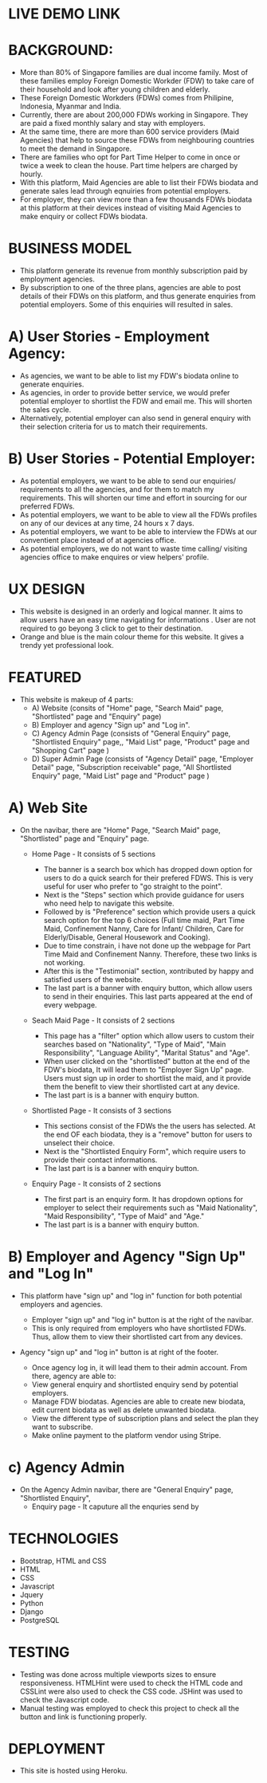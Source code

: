 LIVE DEMO LINK
==============



BACKGROUND:
==========
* More than 80% of Singapore families are dual income family. Most of these families employ Foreign Domestic Workder (FDW) to take care of their household and look after young children and elderly.
* These Foreign Domestic Workders (FDWs) comes from Philipine, Indonesia, Myanmar and India.
* Currently, there are about 200,000 FDWs working in Singapore.  They are paid a fixed monthly salary and stay with employers.
* At the same time, there are more than 600 service providers (Maid Agencies) that help to source these FDWs from neighbouring countries to meet the demand in Singapore.
* There are families who opt for Part Time Helper to come in once or twice a week to clean the house.  Part time helpers are charged by hourly.
* With this platform, Maid Agencies are able to list their FDWs biodata and generate sales lead through eqnuiries from potential employers.
* For employer, they can view more than a few thousands FDWs biodata at this platform at their devices instead of visiting Maid Agencies to make enquiry or collect FDWs biodata.
 


BUSINESS MODEL
==============
* This platform generate its revenue from monthly subscription paid by employment agencies.  
* By subscription to one of the three plans, agencies are able to post details of their FDWs on this platform, and thus generate enquiries from potential employers. Some of this enquiries will resulted in sales.



A) User Stories - Employment Agency:
==================================
* As agencies, we want to be able to list my FDW's biodata online to generate enquiries.
* As agencies, in order to provide better service, we would prefer potential employer to shortlist the FDW and email me. This will shorten the sales cycle.
* Alternatively, potential employer can also send in general enquiry with their selection criteria for us to match their requirements.


B) User Stories - Potential Employer:
==================================
* As potential employers,  we want to be able to send our enquiries/ requirements to all the agencies, and for them to match my requirements. This will shorten our time and effort in sourcing for our preferred FDWs.
* As potential employers,  we want to be able to view all the FDWs profiles on any of our devices at any time, 24 hours x 7 days.
* As potential employers,  we want to be able to interview the FDWs at our conventient place instead of at agencies office.
* As potential employers, we do not want to waste time calling/ visiting agencies office to make enquires or view helpers' profile. 


UX DESIGN
=========
* This website is designed in an orderly and logical manner. It aims to allow users have an easy time navigating for informations .  User are not required to go beyong 3 click to get to their destination.
* Orange and blue is the main colour theme for this website. It gives a trendy yet professional look. 


FEATURED 
========
* This website is makeup of 4 parts:
    * A) Website (consits of "Home" page, "Search Maid" page, "Shortlisted" page and "Enquiry" page)
    * B) Employer and agency "Sign up" and "Log in".
    * C) Agency Admin Page (consists of "General Enquiry" page, "Shortlisted Enquiry" page,, "Maid List" page, "Product" page and "Shopping Cart" page )
    * D) Super Admin Page (consists of "Agency Detail" page, "Employer Detail" page, "Subscription receivable" page, "All Shortlisted Enquiry" page, "Maid List" page and "Product" page )


A) Web Site
===========
* On the navibar, there are "Home" Page, "Search Maid" page, "Shortlisted" page and "Enquiry" page. 
    * Home Page - It consists of 5 sections
        * The banner is a search box which has dropped down option for users to do a quick search for their prefered FDWS. This is very useful for user who prefer to "go straight to the point". 
        * Next is the "Steps" section which provide guidance for users who need help to navigate this website. 
        * Followed by is "Preference" section which provide users a quick search option for the top 6 choices (Full time maid, Part Time Maid, Confinement Nanny, Care for Infant/ Children, Care for Elderly/Disable, General Housework and Cooking).
        * Due to time constrain, i have not done up the webpage for Part Time Maid and Confinement Nanny.  Therefore, these two links is not working.
        * After this is the "Testimonial" section, xontributed by happy and satisfied users of the website.
        * The last part is a banner with enquiry button, which allow users to send in their enquiries. This last parts appeared at the end of every webpage.
        
    * Seach Maid Page - It consists of 2 sections
        * This page has a "filter" option which allow users to custom their searches based on "Nationality", "Type of Maid", "Main Responsibility", "Language Ability", "Marital Status" and "Age".
        * When user clicked on the "shortlisted" button at the end of the FDW's biodata, It will lead them to "Employer Sign Up" page.  Users must sign up in order to shortlist the maid, and it provide them the benefit to view their shortlisted cart at any device.
        * The last part is is a banner with enquiry button.
        
    * Shortlisted Page - It consists of 3 sections
        * This sections consist of the FDWs the the users has selected.  At the end OF each biodata, they is a "remove" button for users to unselect their choice.
        * Next is the "Shortlisted Enquiry Form", which require users to provide their contact informations.
        * The last part is is a banner with enquiry button.
        
    * Enquiry Page - It consists of 2 sections
        * The first part is an enquiry form. It has dropdown options for employer to select their requirements such as "Maid Nationality", "Maid Responsibility", "Type of Maid" and "Age."
        * The last part is is a banner with enquiry button.
         

B) Employer and Agency "Sign Up" and "Log In"
============================================
* This platform have "sign up" and "log in" function for both potential employers and agencies. 
    * Employer "sign up" and "log in" button is at the right of the navibar.
    * This is only required from employers who have shortlisted FDWs.  Thus, allow them to view their shortlisted cart from any devices.

* Agency "sign up" and "log in" button is at right of the footer.
    * Once agency log in, it will lead them to their admin account. From there, agency are able to:
    * View general enquiry and shortlisted enquiry send by potential employers. 
    * Manage FDW biodatas.  Agencies are able to create new biodata, edit current biodata as well as delete unwanted biodata.
    * View the different type of subscription plans and select the plan they want to subscribe.
    * Make online payment to the platform vendor using Stripe.
    

c) Agency Admin
===============
* On the Agency Admin navibar, there are "General Enquiry" page, "Shortlisted Enquiry", 
    * Enquiry page - It caputure all the enquries send by 









  
 
    
    




TECHNOLOGIES
============
* Bootstrap, HTML and CSS
* HTML
* CSS
* Javascript
* Jquery
* Python
* Django
* PostgreSQL



TESTING
=======
* Testing was done across multiple viewports sizes to ensure responsiveness. HTMLHint were used to check the HTML code and CSSLint were also used to check the CSS code. JSHint was used to check the Javascript code.
* Manual testing was employed to check this project to check all the button and link is functioning properly.



DEPLOYMENT
==========
* This site is hosted using Heroku.